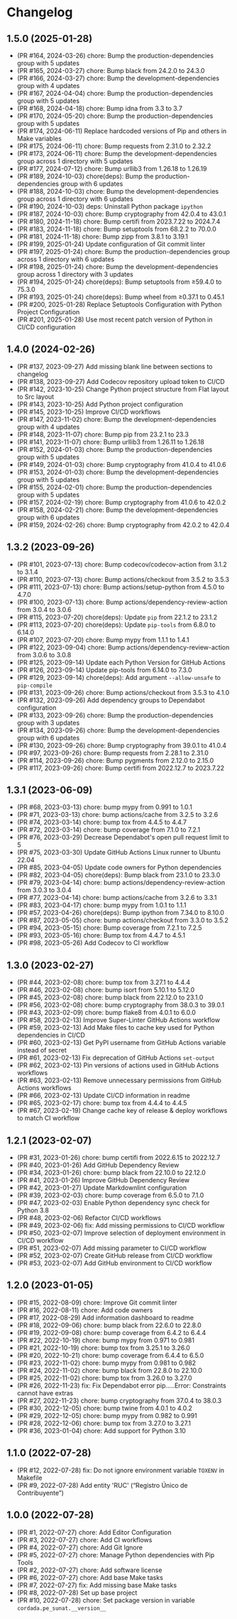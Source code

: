# Changelog

## 1.5.0 (2025-01-28)

- (PR #164, 2024-03-26) chore: Bump the production-dependencies group with 5 updates
- (PR #165, 2024-03-27) chore: Bump black from 24.2.0 to 24.3.0
- (PR #166, 2024-03-27) chore: Bump the development-dependencies group with 4 updates
- (PR #167, 2024-04-04) chore: Bump the production-dependencies group with 5 updates
- (PR #168, 2024-04-18) chore: Bump idna from 3.3 to 3.7
- (PR #170, 2024-05-20) chore: Bump the production-dependencies group with 5 updates
- (PR #174, 2024-06-11) Replace hardcoded versions of Pip and others in Make variables
- (PR #175, 2024-06-11) chore: Bump requests from 2.31.0 to 2.32.2
- (PR #173, 2024-06-11) chore: Bump the development-dependencies group across 1 directory with 5 updates
- (PR #177, 2024-07-12) chore: Bump urllib3 from 1.26.18 to 1.26.19
- (PR #189, 2024-10-03) chore(deps): Bump the production-dependencies group with 6 updates
- (PR #188, 2024-10-03) chore: Bump the development-dependencies group across 1 directory with 6 updates
- (PR #190, 2024-10-03) deps: Uninstall Python package `ipython`
- (PR #187, 2024-10-03) chore: Bump cryptography from 42.0.4 to 43.0.1
- (PR #180, 2024-11-18) chore: Bump certifi from 2023.7.22 to 2024.7.4
- (PR #183, 2024-11-18) chore: Bump setuptools from 68.2.2 to 70.0.0
- (PR #181, 2024-11-18) chore: Bump zipp from 3.8.1 to 3.19.1
- (PR #199, 2025-01-24) Update configuration of Git commit linter
- (PR #197, 2025-01-24) chore: Bump the production-dependencies group across 1 directory with 6 updates
- (PR #198, 2025-01-24) chore: Bump the development-dependencies group across 1 directory with 3 updates
- (PR #194, 2025-01-24) chore(deps): Bump setuptools from ≥59.4.0 to 75.3.0
- (PR #193, 2025-01-24) chore(deps): Bump wheel from ≥0.37.1 to 0.45.1
- (PR #200, 2025-01-28) Replace Setuptools Configuration with Python Project Configuration
- (PR #201, 2025-01-28) Use most recent patch version of Python in CI/CD configuration


## 1.4.0 (2024-02-26)

- (PR #137, 2023-09-27) Add missing blank line between sections to changelog
- (PR #138, 2023-09-27) Add Codecov repository upload token to CI/CD
- (PR #142, 2023-10-25) Change Python project structure from Flat layout to Src layout
- (PR #143, 2023-10-25) Add Python project configuration
- (PR #145, 2023-10-25) Improve CI/CD workflows
- (PR #147, 2023-11-02) chore: Bump the development-dependencies group with 4 updates
- (PR #148, 2023-11-07) chore: Bump pip from 23.2.1 to 23.3
- (PR #141, 2023-11-07) chore: Bump urllib3 from 1.26.11 to 1.26.18
- (PR #152, 2024-01-03) chore: Bump the production-dependencies group with 5 updates
- (PR #149, 2024-01-03) chore: Bump cryptography from 41.0.4 to 41.0.6
- (PR #153, 2024-01-03) chore: Bump the development-dependencies group with 5 updates
- (PR #155, 2024-02-01) chore: Bump the production-dependencies group with 5 updates
- (PR #157, 2024-02-19) chore: Bump cryptography from 41.0.6 to 42.0.2
- (PR #158, 2024-02-21) chore: Bump the development-dependencies group with 6 updates
- (PR #159, 2024-02-26) chore: Bump cryptography from 42.0.2 to 42.0.4

## 1.3.2 (2023-09-26)

- (PR #101, 2023-07-13) chore: Bump codecov/codecov-action from 3.1.2 to 3.1.4
- (PR #110, 2023-07-13) chore: Bump actions/checkout from 3.5.2 to 3.5.3
- (PR #111, 2023-07-13) chore: Bump actions/setup-python from 4.5.0 to 4.7.0
- (PR #100, 2023-07-13) chore: Bump actions/dependency-review-action from 3.0.4 to 3.0.6
- (PR #115, 2023-07-20) chore(deps): Update `pip` from 22.1.2 to 23.1.2
- (PR #113, 2023-07-20) chore(deps): Update `pip-tools` from 6.8.0 to 6.14.0
- (PR #107, 2023-07-20) chore: Bump mypy from 1.1.1 to 1.4.1
- (PR #122, 2023-09-04) chore: Bump actions/dependency-review-action from 3.0.6 to 3.0.8
- (PR #125, 2023-09-14) Update each Python Version for GitHub Actions
- (PR #126, 2023-09-14) Update pip-tools from 6.14.0 to 7.3.0
- (PR #129, 2023-09-14) chore(deps): Add argument `--allow-unsafe` to `pip-compile`
- (PR #131, 2023-09-26) chore: Bump actions/checkout from 3.5.3 to 4.1.0
- (PR #132, 2023-09-26) Add dependency groups to Dependabot configuration
- (PR #133, 2023-09-26) chore: Bump the production-dependencies group with 3 updates
- (PR #134, 2023-09-26) chore: Bump the development-dependencies group with 6 updates
- (PR #130, 2023-09-26) chore: Bump cryptography from 39.0.1 to 41.0.4
- (PR #97, 2023-09-26) chore: Bump requests from 2.28.1 to 2.31.0
- (PR #114, 2023-09-26) chore: Bump pygments from 2.12.0 to 2.15.0
- (PR #117, 2023-09-26) chore: Bump certifi from 2022.12.7 to 2023.7.22


## 1.3.1 (2023-06-09)

- (PR #68, 2023-03-13) chore: bump mypy from 0.991 to 1.0.1
- (PR #71, 2023-03-13) chore: bump actions/cache from 3.2.5 to 3.2.6
- (PR #74, 2023-03-14) chore: bump tox from 4.4.5 to 4.4.7
- (PR #72, 2023-03-14) chore: bump coverage from 7.1.0 to 7.2.1
- (PR #76, 2023-03-29) Decrease Dependabot's open pull request limit to 5
- (PR #75, 2023-03-30) Update GitHub Actions Linux runner to Ubuntu 22.04
- (PR #85, 2023-04-05) Update code owners for Python dependencies
- (PR #82, 2023-04-05) chore(deps): Bump black from 23.1.0 to 23.3.0
- (PR #79, 2023-04-14) chore: bump actions/dependency-review-action from 3.0.3 to 3.0.4
- (PR #77, 2023-04-14) chore: bump actions/cache from 3.2.6 to 3.3.1
- (PR #83, 2023-04-17) chore: bump mypy from 1.0.1 to 1.1.1
- (PR #57, 2023-04-26) chore(deps): Bump ipython from 7.34.0 to 8.10.0
- (PR #87, 2023-05-05) chore: bump actions/checkout from 3.3.0 to 3.5.2
- (PR #94, 2023-05-15) chore: Bump coverage from 7.2.1 to 7.2.5
- (PR #93, 2023-05-16) chore: Bump tox from 4.4.7 to 4.5.1
- (PR #98, 2023-05-26) Add Codecov to CI workflow


## 1.3.0 (2023-02-27)

- (PR #44, 2023-02-08) chore: bump tox from 3.27.1 to 4.4.4
- (PR #46, 2023-02-08) chore: bump isort from 5.10.1 to 5.12.0
- (PR #45, 2023-02-08) chore: bump black from 22.12.0 to 23.1.0
- (PR #56, 2023-02-08) chore: bump cryptography from 38.0.3 to 39.0.1
- (PR #43, 2023-02-09) chore: bump flake8 from 4.0.1 to 6.0.0
- (PR #58, 2023-02-13) Improve Super-Linter GitHub Actions workflow
- (PR #59, 2023-02-13) Add Make files to cache key used for Python dependencies in CI/CD
- (PR #60, 2023-02-13) Get PyPI username from GitHub Actions variable instead of secret
- (PR #61, 2023-02-13) Fix deprecation of GitHub Actions `set-output`
- (PR #62, 2023-02-13) Pin versions of actions used in GitHub Actions workflows
- (PR #63, 2023-02-13) Remove unnecessary permissions from GitHub Actions workflows
- (PR #66, 2023-02-13) Update CI/CD information in readme
- (PR #65, 2023-02-17) chore: bump tox from 4.4.4 to 4.4.5
- (PR #67, 2023-02-19) Change cache key of release & deploy workflows to match CI workflow


## 1.2.1 (2023-02-07)

- (PR #31, 2023-01-26) chore: bump certifi from 2022.6.15 to 2022.12.7
- (PR #40, 2023-01-26) Add GitHub Dependency Review
- (PR #34, 2023-01-26) chore: bump black from 22.10.0 to 22.12.0
- (PR #41, 2023-01-26) Improve GitHub Dependency Review
- (PR #42, 2023-01-27) Update Markdownlint configuration
- (PR #39, 2023-02-03) chore: bump coverage from 6.5.0 to 7.1.0
- (PR #47, 2023-02-03) Enable Python dependency sync check for Python 3.8
- (PR #48, 2023-02-06) Refactor CI/CD workflows
- (PR #49, 2023-02-06) fix: Add missing permissions to CI/CD workflow
- (PR #50, 2023-02-07) Improve selection of deployment environment in CI/CD workflow
- (PR #51, 2023-02-07) Add missing parameter to CI/CD workflow
- (PR #52, 2023-02-07) Create GitHub release from CI/CD workflow
- (PR #53, 2023-02-07) Add GitHub environment to CI/CD workflow


## 1.2.0 (2023-01-05)

- (PR #15, 2022-08-09) chore: Improve Git commit linter
- (PR #16, 2022-08-11) chore: Add code owners
- (PR #17, 2022-08-29) Add information dashboard to readme
- (PR #18, 2022-09-06) chore: bump black from 22.6.0 to 22.8.0
- (PR #19, 2022-09-08) chore: bump coverage from 6.4.2 to 6.4.4
- (PR #22, 2022-10-19) chore: bump mypy from 0.971 to 0.981
- (PR #21, 2022-10-19) chore: bump tox from 3.25.1 to 3.26.0
- (PR #20, 2022-10-21) chore: bump coverage from 6.4.4 to 6.5.0
- (PR #23, 2022-11-02) chore: bump mypy from 0.981 to 0.982
- (PR #24, 2022-11-02) chore: bump black from 22.8.0 to 22.10.0
- (PR #25, 2022-11-02) chore: bump tox from 3.26.0 to 3.27.0
- (PR #26, 2022-11-23) fix: Fix Dependabot error pip.….Error: Constraints cannot have extras
- (PR #27, 2022-11-23) chore: bump cryptography from 37.0.4 to 38.0.3
- (PR #30, 2022-12-05) chore: bump twine from 4.0.1 to 4.0.2
- (PR #29, 2022-12-05) chore: bump mypy from 0.982 to 0.991
- (PR #28, 2022-12-06) chore: bump tox from 3.27.0 to 3.27.1
- (PR #36, 2023-01-04) chore: Add support for Python 3.10


## 1.1.0 (2022-07-28)

- (PR #12, 2022-07-28) fix: Do not ignore environment variable `TOXENV` in Makefile
- (PR #9, 2022-07-28) Add entity 'RUC' (“Registro Único de Contribuyente”)


## 1.0.0 (2022-07-28)

- (PR #1, 2022-07-27) chore: Add Editor Configuration
- (PR #3, 2022-07-27) chore: Add CI workflows
- (PR #4, 2022-07-27) chore: Add Git Ignore
- (PR #5, 2022-07-27) chore: Manage Python dependencies with Pip Tools
- (PR #2, 2022-07-27) chore: Add software license
- (PR #6, 2022-07-27) chore: Add base Make tasks
- (PR #7, 2022-07-27) fix: Add missing base Make tasks
- (PR #8, 2022-07-28) Set up base project
- (PR #10, 2022-07-28) chore: Set package version in variable `cordada.pe_sunat.__version__`
